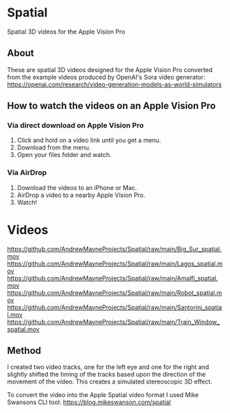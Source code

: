 # Spatial
Spatial 3D videos for the Apple Vision Pro

## About
These are spatial 3D videos designed for the Apple Vision Pro converted from the example videos produced by OpenAI's Sora video generator: https://openai.com/research/video-generation-models-as-world-simulators

## How to watch the videos on an Apple Vision Pro
### Via direct download on Apple Vision Pro
1. Click and hold on a video link until you get a menu.
2. Download from the menu.
3. Open your files folder and watch.

### Via AirDrop
1. Download the videos to an iPhone or Mac.
2. AirDrop a video to a nearby Apple Vision Pro.
3. Watch!


# Videos
https://github.com/AndrewMayneProjects/Spatial/raw/main/Big_Sur_spatial.mov
https://github.com/AndrewMayneProjects/Spatial/raw/main/Lagos_spatial.mov
https://github.com/AndrewMayneProjects/Spatial/raw/main/Amalfi_spatial.mov
https://github.com/AndrewMayneProjects/Spatial/raw/main/Robot_spatial.mov
https://github.com/AndrewMayneProjects/Spatial/raw/main/Santorini_spatial.mov
https://github.com/AndrewMayneProjects/Spatial/raw/main/Train_Window_spatial.mov


## Method
I created two video tracks, one for the left eye and one for the right and slightly shifted the timing of the tracks based upon the direction of the movement of the video. This creates a simulated stereoscopic 3D effect.

To convert the video into the Apple Spatial video format I used Mike Swansons CLI tool: https://blog.mikeswanson.com/spatial

